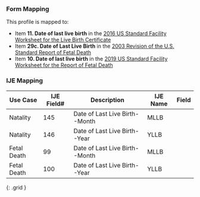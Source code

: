 ### Form Mapping
This profile is mapped to:
 * Item **11. Date of last live birth** in the [2016 US Standard Facility Worksheet for the Live Birth Certificate](https://www.cdc.gov/nchs/data/dvs/facility-worksheet-2016-508.pdf)
 * Item **29c. Date of Last Live Birth** in the [2003 Revision of the U.S. Standard Report of Fetal Death](https://www.cdc.gov/nchs/data/dvs/FDEATH11-03finalACC.pdf)
 * Item **10. Date of last live birth** in the [2019 US Standard Facility Worksheet for the Report of Fetal Death](https://www.cdc.gov/nchs/data/dvs/fetal-death-facility-worksheet-2019-508.pdf)

### IJE Mapping

| **Use Case** | **IJE Field#** | **Description** | **IJE Name** | **Field** |
| ------------ | -------------- | --------------- | ------------ | --------- |
| Natality | 145 | Date of Last Live Birth--Month | MLLB |  |
| Natality | 146 | Date of Last Live Birth--Year | YLLB |  |
| Fetal Death | 99 | Date of Last Live Birth--Month | MLLB |  |
| Fetal Death | 100 | Date of Last Live Birth--Year | YLLB |  |
{: .grid }
